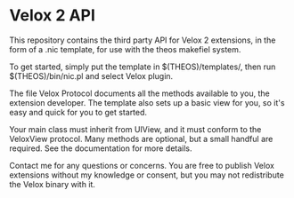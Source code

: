 Velox 2 API
===============

This repository contains the third party API for Velox 2 extensions, in the form of a .nic template, for use with the theos makefiel system.

To get started, simply put the template in $(THEOS)/templates/, then run $(THEOS)/bin/nic.pl and select Velox plugin.

The file Velox Protocol documents all the methods available to you, the extension developer. The template also sets up a basic view for you, so it's easy and quick for you to get started.

Your main class must inherit from UIView, and it must conform to the VeloxView protocol. Many methods are optional, but a small handful are required. See the documentation for more details.

Contact me for any questions or concerns. You are free to publish Velox extensions without my knowledge or consent, but you may not redistribute the Velox binary with it.
